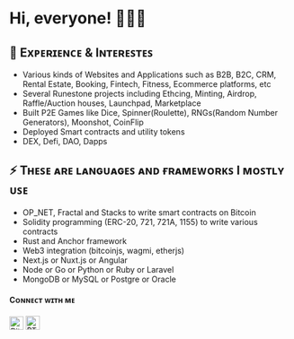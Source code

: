 <h1 align="left"> Hi, everyone! 👋🙋‍♂️ </h1>

<h2> 🌱 Exᴘᴇʀɪᴇɴᴄᴇ & Iɴᴛᴇʀᴇꜱᴛᴇꜱ </h2>

- Various kinds of Websites and Applications such as B2B, B2C, CRM, Rental Estate, Booking, Fintech, Fitness, Ecommerce platforms, etc
- Several Runestone projects including Ethcing, Minting, Airdrop, Raffle/Auction houses, Launchpad, Marketplace
- Built P2E Games like Dice, Spinner(Roulette), RNGs(Random Number Generators), Moonshot, CoinFlip
- Deployed Smart contracts and utility tokens
- DEX, Defi, DAO, Dapps
    
<h2> ⚡ Tʜᴇꜱᴇ ᴀʀᴇ ʟᴀɴɢᴜᴀɢᴇꜱ ᴀɴᴅ ғʀᴀᴍᴇᴡᴏʀᴋꜱ I ᴍᴏꜱᴛʟʏ ᴜꜱᴇ </h2>

- OP_NET, Fractal and Stacks to write smart contracts on Bitcoin 
- Solidity programming (ERC-20, 721, 721A, 1155) to write various contracts
- Rust and Anchor framework
- Web3 integration (bitcoinjs, wagmi, etherjs)
- Next.js or Nuxt.js or Angular
- Node or Go or Python or Ruby or Laravel
- MongoDB or MySQL or Postgre or Oracle
  
#### Cᴏɴɴᴇᴄᴛ ᴡɪᴛʜ ᴍᴇ
<p align="left">
<a href="https://twitter.com/nkTech4Btc" target="blank"><img align="center" src="https://seeklogo.com/images/T/twitter-2012-positive-logo-916EDF1309-seeklogo.com.png" alt="Bitmain Twitter" height="24" width="25" /></a>
<a href="https://t.me/opensea712" target="blank"><img align="center" src="https://seeklogo.com/images/T/telegram-new-2019-logo-060F2D4B81-seeklogo.com.png" alt="₿TC-$OD telegram: opensea712" height="25" width="25" /></a> </br></br>
</p>
  
